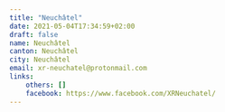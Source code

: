 ```yaml
---
title: "Neuchâtel"
date: 2021-05-04T17:34:59+02:00
draft: false
name: Neuchâtel
canton: Neuchâtel
city: Neuchâtel
email: xr-neuchatel@protonmail.com
links:
    others: []
    facebook: https://www.facebook.com/XRNeuchatel/ 
---
```


